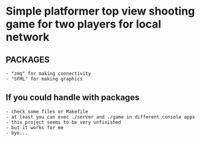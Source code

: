 # Simple platformer top view shooting game for two players for local network

## PACKAGES
	- "zmq" for making connectivity
	- "SFML" for making graphics

## If you could handle with packages
	- check some files or Makefile
	- at least you can exec ./server and ./game in different console apps
	- this project seems to be very unfinished
	- but it works for me
	- bye...
